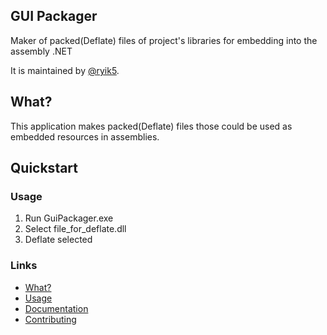 ## GUI Packager
Maker of packed(Deflate) files of project's libraries for embedding into the assembly .NET

It is maintained by [@ryik5](https://github.com/ryik5).


## What?

This application makes packed(Deflate) files those could be used as embedded resources in assemblies.

## Quickstart

### Usage

1. Run GuiPackager.exe
2. Select file_for_deflate.dll
3. Deflate selected

### Links
* [What?](https://github.com/ryik5/GuiPackager/README.md)
* [Usage](https://github.com/ryik5/GuiPackager/README.md)
* [Documentation](https://github.com/ryik5/GuiPackager/README.md)
* [Contributing](https://github.com/ryik5/GuiPackager/README.md)
